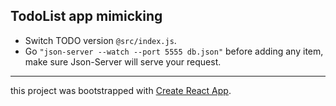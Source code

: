 
## TodoList app mimicking
- Switch TODO version `@src/index.js`.
- Go `"json-server --watch --port 5555 db.json"` before adding any item, make sure Json-Server will serve your request.
***
this project was bootstrapped with [Create React App](https://github.com/facebookincubator/create-react-app).